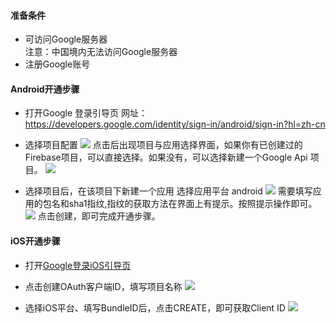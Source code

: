 #### 准备条件  
- 可访问Google服务器  
注意：中国境内无法访问Google服务器
- 注册Google账号  


#### Android开通步骤 

* 打开Google 登录引导页
网址： https://developers.google.com/identity/sign-in/android/sign-in?hl=zh-cn

* 选择项目配置
![](https://vkceyugu.cdn.bspapp.com/VKCEYUGU-f184e7c3-1912-41b2-b81f-435d1b37c7b4/636a9bd3-77d7-4539-b46c-0c798eb49350.png)
点击后出现项目与应用选择界面，如果你有已创建过的Firebase项目，可以直接选择。如果没有，可以选择新建一个Google Api 项目。
![](https://vkceyugu.cdn.bspapp.com/VKCEYUGU-f184e7c3-1912-41b2-b81f-435d1b37c7b4/f206ec8a-c82d-41f4-9e6d-d838e21a4857.png)

* 选择项目后，在该项目下新建一个应用
选择应用平台  android
![](https://vkceyugu.cdn.bspapp.com/VKCEYUGU-f184e7c3-1912-41b2-b81f-435d1b37c7b4/09c5a8aa-c698-4133-9a11-d73d59e37da5.png)
需要填写应用的包名和sha1指纹,指纹的获取方法在界面上有提示。按照提示操作即可。
![](https://vkceyugu.cdn.bspapp.com/VKCEYUGU-f184e7c3-1912-41b2-b81f-435d1b37c7b4/d14feca3-94b5-467e-b197-d98b866072bc.png)
点击创建，即可完成开通步骤。

#### iOS开通步骤

* 打开[Google登录iOS引导页](http://developers.google.com/identity/sign-in/ios/start-integrating?hl=zh-cn)

* 点击创建OAuth客户端ID，填写项目名称
![](https://vkceyugu.cdn.bspapp.com/VKCEYUGU-f184e7c3-1912-41b2-b81f-435d1b37c7b4/1978e9aa-5e11-4586-9caf-1c1b7c3e71bd.png)

* 选择iOS平台、填写BundleID后，点击CREATE，即可获取Client ID
![](https://vkceyugu.cdn.bspapp.com/VKCEYUGU-f184e7c3-1912-41b2-b81f-435d1b37c7b4/26045e0b-b6f0-4c22-aa61-0d63120e1a4b.png)

